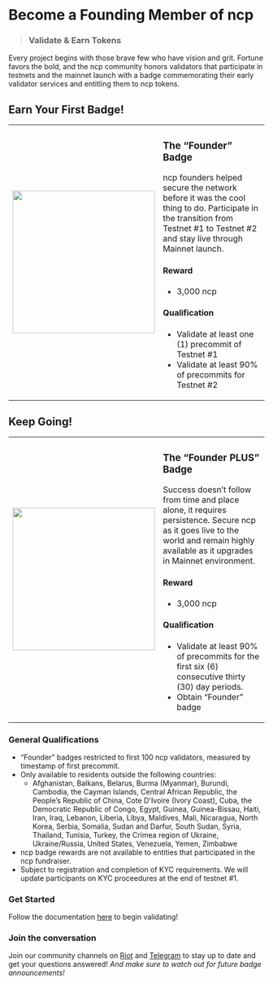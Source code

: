 # Become a Founding Member of ncp

> ### Validate & Earn Tokens

Every project begins with those brave few who have vision and grit. Fortune favors the bold, and the ncp community honors validators that participate in testnets and the mainnet launch with a badge commemorating their early validator services and entitling them to ncp tokens.

## Earn Your First Badge!

|                                             |                                                                                                                                                                                                                                                                                                                                                                                                                 |
| ------------------------------------------- | --------------------------------------------------------------------------------------------------------------------------------------------------------------------------------------------------------------------------------------------------------------------------------------------------------------------------------------------------------------------------------------------------------------- |
| <img src="./founder-badge.png" width="280"> | <h3>The “Founder” Badge</h3><p>ncp founders helped secure the network before it was the cool thing to do. Participate in the transition from Testnet #1 to Testnet #2 and stay live through Mainnet launch.</p><h4>Reward</h4><ul><li>3,000 ncp</li></ul><h4>Qualification</h4><ul><li>Validate at least one (1) precommit of Testnet #1</li><li>Validate at least 90% of precommits for Testnet #2</li></ul> |

## Keep Going!

|                                             |                                                                                                                                                                                                                                                                                                                                                                                                                 |
| ------------------------------------------- | --------------------------------------------------------------------------------------------------------------------------------------------------------------------------------------------------------------------------------------------------------------------------------------------------------------------------------------------------------------------------------------------------------------- |
| <img src="./founder-plus.png" width="280"> | <h3>The “Founder PLUS” Badge</h3><p>Success doesn’t follow from time and place alone, it requires persistence. Secure ncp as it goes live to the world and remain highly available as it upgrades in Mainnet environment.</p><h4>Reward</h4><ul><li>3,000 ncp</li></ul><h4>Qualification</h4><ul><li>Validate at least 90% of precommits for the first six (6) consecutive thirty (30) day periods.</li><li>Obtain “Founder” badge</li></ul> |

### General Qualifications

- “Founder” badges restricted to first 100 ncp validators, measured by timestamp of first precommit.
- Only available to residents outside the following countries:
  - Afghanistan, Balkans, Belarus, Burma (Myanmar), Burundi, Cambodia, the Cayman Islands, Central African Republic, the People’s Republic of China, Cote D'Ivoire (Ivory Coast), Cuba, the Democratic Republic of Congo, Egypt, Guinea, Guinea-Bissau, Haiti, Iran, Iraq, Lebanon, Liberia, Libya, Maldives, Mali, Nicaragua, North Korea, Serbia, Somalia, Sudan and Darfur, South Sudan, Syria, Thailand, Tunisia, Turkey, the Crimea region of Ukraine, Ukraine/Russia, United States, Venezuela, Yemen, Zimbabwe
- ncp badge rewards are not available to entities that participated in the ncp fundraiser.
- Subject to registration and completion of KYC requirements. We will update participants on KYC proceedures at the end of testnet #1.

### Get Started

Follow the documentation [here](https://github.com/ncp-Labs/ncp-devnet) to begin validating!

### Join the conversation

Join our community channels on [Riot](https://riot.im/app/#/room/#ncp-validators:matrix.org) and [Telegram](https://t.me/ncplabs) to stay up to date and get your questions answered! _And make sure to watch out for future badge announcements!_
